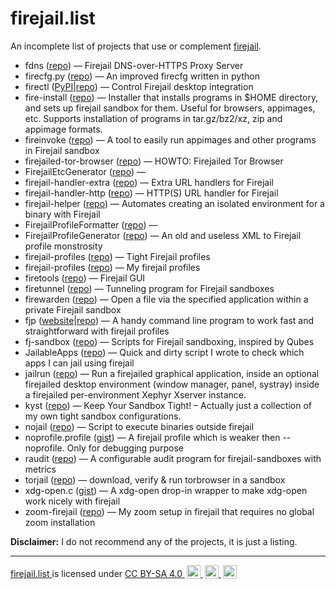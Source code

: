 # firejail.list #

An incomplete list of projects that use or complement [firejail](https://firejail.wordpress.com/).

 * fdns ([repo](https://github.com/netblue30/fdns)) — Firejail DNS-over-HTTPS Proxy Server
 * firecfg.py ([repo](https://github.com/rusty-snake/firecfg.py)) — An improved firecfg written in python
 * firectl ([PyPI](https://pypi.org/project/firectl/)|[repo](https://github.com/rahiel/firectl)) — Control Firejail desktop integration
 * fire-install ([repo](https://codeberg.org/rps/fire-install)) — Installer that installs programs in $HOME directory, and sets up firejail sandbox for them. Useful for browsers, appimages, etc. Supports installation of programs in tar.gz/bz2/xz, zip and appimage formats.
 * fireinvoke ([repo](https://codeberg.org/rps/fireinvoke)) — A tool to easily run appimages and other programs in Firejail sandbox
 * firejailed-tor-browser ([repo](https://github.com/rusty-snake/firejailed-tor-browser)) — HOWTO: Firejailed Tor Browser
 * FirejailEtcGenerator ([repo](https://github.com/SkewedZeppelin/FirejailEtcGenerator)) —
 * firejail-handler-extra ([repo](https://github.com/glitsj16/firejail-handler-extra)) — Extra URL handlers for Firejail
 * firejail-handler-http ([repo](https://github.com/glitsj16/firejail-handler-http)) — HTTP(S) URL handler for Firejail
 * firejail-helper ([repo](https://github.com/coliform/firejail-helper)) — Automates creating an isolated environment for a binary with Firejail
 * FirejailProfileFormatter ([repo](https://github.com/SkewedZeppelin/FirejailProfileFormatter)) —
 * FirejailProfileGenerator ([repo](https://github.com/SkewedZeppelin/FirejailProfileGenerator)) — An old and useless XML to Firejail profile monstrosity
 * firejail-profiles ([repo](https://github.com/chiraag-nataraj/firejail-profiles)) — Tight Firejail profiles
 * firejail-profiles ([repo](https://github.com/laomaiweng/firejail-profiles)) — My firejail profiles
 * firetools ([repo](https://github.com/netblue30/firetools)) — Firejail GUI
 * firetunnel ([repo](https://github.com/netblue30/firetunnel)) — Tunneling program for Firejail sandboxes
 * firewarden ([repo](https://github.com/pigmonkey/firewarden)) — Open a file via the specified application within a private Firejail sandbox
 * fjp ([website](https://rusty-snake.github.io/fjp)|[repo](https://github.com/rusty-snake/fjp)) —  A handy command line program to work fast and straightforward with firejail profiles
 * fj-sandbox ([repo](https://github.com/pcrockett/fj-sandbox)) — Scripts for Firejail sandboxing, inspired by Qubes
 * JailableApps ([repo](https://github.com/Liorst4/JailableApps)) — Quick and dirty script I wrote to check which apps I can jail using firejail
 * jailrun ([repo](https://vcs.rowanthorpe.com/rowan/jailrun)) — Run a firejailed graphical application, inside an optional firejailed desktop environment (window manager, panel, systray) inside a firejailed per-environment Xephyr Xserver instance.
 * kyst ([repo](https://gitlab.com/rusty-snake/kyst)) — Keep Your Sandbox Tight! – Actually just a collection of my own tight sandbox configurations.
 * nojail ([repo](https://github.com/kugland/nojail)) — Script to execute binaries outside firejail
 * noprofile.profile ([gist](https://gist.github.com/rusty-snake/bb234cb3e50e1e4e7429f29a7931cc72)) — A firejail profile which is weaker then --noprofile. Only for debugging purpose
 * raudit ([repo](https://github.com/rusty-snake/raudit)) — A configurable audit program for firejail-sandboxes with metrics
 * torjail ([repo](https://github.com/equk/torjail)) — download, verify & run torbrowser in a sandbox
 * xdg-open.c ([gist](https://gist.github.com/rusty-snake/5104dc53ce3e52eef86cc34d359aa10e)) — A xdg-open drop-in wrapper to make xdg-open work nicely with firejail
 * zoom-firejail ([repo](https://github.com/t-wissmann/zoom-firejail)) — My zoom setup in firejail that requires no global zoom installation

**Disclaimer:** I do not recommend any of the projects, it is just a listing.

---

<p xmlns:cc="http://creativecommons.org/ns#" xmlns:dct="http://purl.org/dc/terms/">
  <a property="dct:title" rel="cc:attributionURL" href="https://github.com/rusty-snake/firejail.list">
    firejail.list
  </a>
  is licensed under
  <a href="http://creativecommons.org/licenses/by-sa/4.0/" target="_blank" rel="license noopener noreferrer" style="display:inline-block;">
    CC BY-SA 4.0
    <img style="height:22px!important;margin-left:3px;vertical-align:text-bottom;" src="https://mirrors.creativecommons.org/presskit/icons/cc.svg">
    <img style="height:22px!important;margin-left:3px;vertical-align:text-bottom;" src="https://mirrors.creativecommons.org/presskit/icons/by.svg">
    <img style="height:22px!important;margin-left:3px;vertical-align:text-bottom;" src="https://mirrors.creativecommons.org/presskit/icons/sa.svg">
  </a>
</p>
